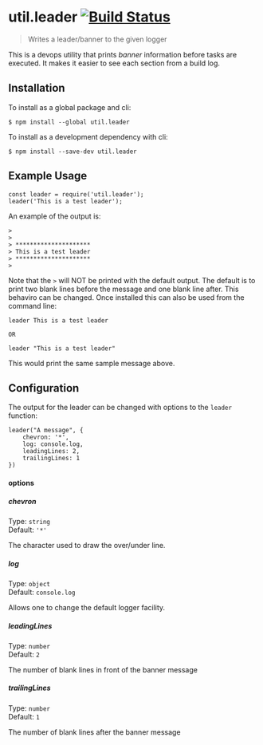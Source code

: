 # util.leader [![Build Status](https://travis-ci.org/jmquigley/util.leader.svg?branch=master)](https://travis-ci.org/jmquigley/util.leader)

> Writes a leader/banner to the given logger

This is a devops utility that prints *banner* information before tasks are executed.  It makes it easier to see each section from a build log.

## Installation

To install as a global package and cli:
```
$ npm install --global util.leader
```

To install as a development dependency with cli:
```
$ npm install --save-dev util.leader
```

## Example Usage

    const leader = require('util.leader');
    leader('This is a test leader');
   
An example of the output is:

    >
    >
    > *********************
    > This is a test leader
    > *********************
    >

Note that the `>` will NOT be printed with the default output.  The default is to print two blank lines before the message and one blank line after.  This behaviro can be changed.  Once installed this can also be used from the command line:

    leader This is a test leader
 
    OR
    
    leader "This is a test leader"

This would print the same sample message above.

## Configuration

The output for the leader can be changed with options to the `leader` function:
    
    leader("A message", {
        chevron: '*',
        log: console.log,
        leadingLines: 2,
        trailingLines: 1
    })


#### options

##### chevron

Type: `string`  
Default: `'*'`

The character used to draw the over/under line.

##### log

Type: `object`  
Default: `console.log`

Allows one to change the default logger facility.


##### leadingLines

Type: `number`  
Default: `2`

The number of blank lines in front of the banner message


##### trailingLines

Type: `number`  
Default: `1`

The number of blank lines after the banner message

